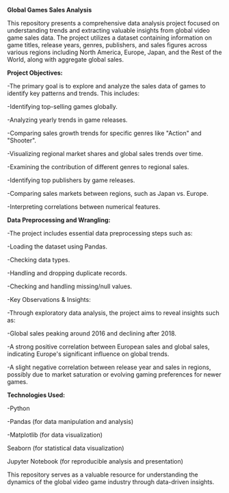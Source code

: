 **Global Games Sales Analysis**

This repository presents a comprehensive data analysis project focused on understanding trends and extracting valuable insights from global video game sales data. The project utilizes a dataset containing information on game titles, release years, genres, publishers, and sales figures across various regions including North America, Europe, Japan, and the Rest of the World, along with aggregate global sales.

**Project Objectives:**

-The primary goal is to explore and analyze the sales data of games to identify key patterns and trends. This includes:

-Identifying top-selling games globally.

-Analyzing yearly trends in game releases.

-Comparing sales growth trends for specific genres like "Action" and "Shooter".

-Visualizing regional market shares and global sales trends over time.

-Examining the contribution of different genres to regional sales.

-Identifying top publishers by game releases.

-Comparing sales markets between regions, such as Japan vs. Europe.

-Interpreting correlations between numerical features.


**Data Preprocessing and Wrangling:**

-The project includes essential data preprocessing steps such as:

-Loading the dataset using Pandas.

-Checking data types.

-Handling and dropping duplicate records.

-Checking and handling missing/null values.

-Key Observations & Insights:

-Through exploratory data analysis, the project aims to reveal insights such as:

-Global sales peaking around 2016 and declining after 2018.

-A strong positive correlation between European sales and global sales, indicating Europe's significant influence on global trends.

-A slight negative correlation between release year and sales in regions, possibly due to market saturation or evolving gaming preferences for newer games.


**Technologies Used:**

-Python 

-Pandas (for data manipulation and analysis) 

-Matplotlib (for data visualization) 

Seaborn (for statistical data visualization) 

Jupyter Notebook (for reproducible analysis and presentation) 

This repository serves as a valuable resource for understanding the dynamics of the global video game industry through data-driven insights.
